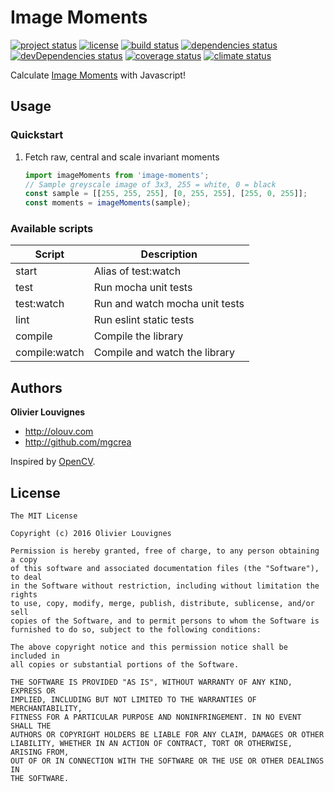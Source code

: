 # Image Moments

[![project status](https://img.shields.io/badge/status-stable-green.svg?style=flat)](https://github.com/mgcrea/image-moments) [![license](https://img.shields.io/github/license/mgcrea/image-moments.svg?style=flat)](https://tldrlegal.com/license/mit-license) [![build status](http://img.shields.io/travis/mgcrea/image-moments/master.svg?style=flat)](http://travis-ci.org/mgcrea/image-moments) [![dependencies status](https://img.shields.io/david/mgcrea/image-moments.svg?style=flat)](https://david-dm.org/mgcrea/image-moments) [![devDependencies status](https://img.shields.io/david/dev/mgcrea/image-moments.svg?style=flat)](https://david-dm.org/mgcrea/image-moments#info=devDependencies) [![coverage status](http://img.shields.io/codeclimate/coverage/github/mgcrea/image-moments.svg?style=flat)](https://codeclimate.com/github/mgcrea/image-moments) [![climate status](https://img.shields.io/codeclimate/github/mgcrea/image-moments.svg?style=flat)](https://codeclimate.com/github/mgcrea/image-moments)

Calculate [Image Moments](https://en.wikipedia.org/wiki/Image_moment) with Javascript!

## Usage

### Quickstart

1. Fetch raw, central and scale invariant moments

    ```js
    import imageMoments from 'image-moments';
    // Sample greyscale image of 3x3, 255 = white, 0 = black
    const sample = [[255, 255, 255], [0, 255, 255], [255, 0, 255]];
    const moments = imageMoments(sample);
    ```

### Available scripts

| **Script** | **Description** |
|----------|-------|
| start | Alias of test:watch |
| test | Run mocha unit tests |
| test:watch | Run and watch mocha unit tests |
| lint | Run eslint static tests |
| compile | Compile the library |
| compile:watch | Compile and watch the library |


## Authors

**Olivier Louvignes**

+ http://olouv.com
+ http://github.com/mgcrea

Inspired by [OpenCV](https://github.com/Itseez/opencv/blob/master/modules/imgproc/src/moments.cpp).

## License

```
The MIT License

Copyright (c) 2016 Olivier Louvignes

Permission is hereby granted, free of charge, to any person obtaining a copy
of this software and associated documentation files (the "Software"), to deal
in the Software without restriction, including without limitation the rights
to use, copy, modify, merge, publish, distribute, sublicense, and/or sell
copies of the Software, and to permit persons to whom the Software is
furnished to do so, subject to the following conditions:

The above copyright notice and this permission notice shall be included in
all copies or substantial portions of the Software.

THE SOFTWARE IS PROVIDED "AS IS", WITHOUT WARRANTY OF ANY KIND, EXPRESS OR
IMPLIED, INCLUDING BUT NOT LIMITED TO THE WARRANTIES OF MERCHANTABILITY,
FITNESS FOR A PARTICULAR PURPOSE AND NONINFRINGEMENT. IN NO EVENT SHALL THE
AUTHORS OR COPYRIGHT HOLDERS BE LIABLE FOR ANY CLAIM, DAMAGES OR OTHER
LIABILITY, WHETHER IN AN ACTION OF CONTRACT, TORT OR OTHERWISE, ARISING FROM,
OUT OF OR IN CONNECTION WITH THE SOFTWARE OR THE USE OR OTHER DEALINGS IN
THE SOFTWARE.
```

